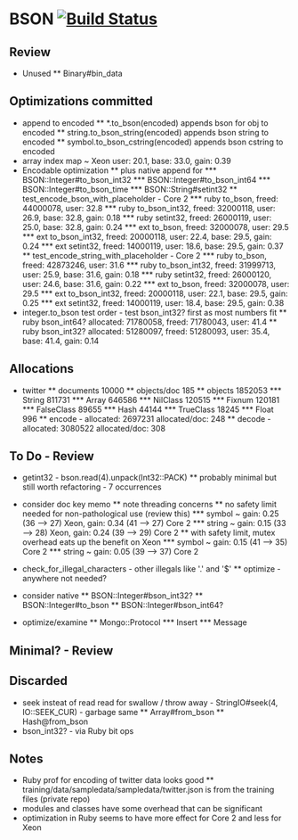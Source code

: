 BSON [![Build Status](https://secure.travis-ci.org/mongodb/bson-ruby.png?branch=master&.png)](http://travis-ci.org/mongodb/bson-ruby)
====

Review
------

* Unused
** Binary#bin_data

Optimizations committed
-----------------------

* append to encoded
** \*.to_bson(encoded) appends bson for obj to encoded
** string.to_bson_string(encoded) appends bson string to encoded
** symbol.to_bson_cstring(encoded) appends bson cstring to encoded
* array index map ~ Xeon user: 20.1, base: 33.0, gain: 0.39
* Encodable optimization
** plus native append for
*** BSON::Integer#to_bson_int32
*** BSON::Integer#to_bson_int64
*** BSON::Integer#to_bson_time
*** BSON::String#setint32
** test_encode_bson_with_placeholder - Core 2
*** ruby to_bson,       freed: 44000078, user: 32.8
*** ruby to_bson_int32, freed: 32000118, user: 26.9, base: 32.8, gain: 0.18
*** ruby setint32,      freed: 26000119, user: 25.0, base: 32.8, gain: 0.24
*** ext  to_bson,       freed: 32000078, user: 29.5
*** ext  to_bson_int32, freed: 20000118, user: 22.4, base: 29.5, gain: 0.24
*** ext  setint32,      freed: 14000119, user: 18.6, base: 29.5, gain: 0.37
** test_encode_string_with_placeholder - Core 2
*** ruby to_bson,       freed: 42873246, user: 31.6
*** ruby to_bson_int32, freed: 31999713, user: 25.9, base: 31.6, gain: 0.18
*** ruby setint32,      freed: 26000120, user: 24.6, base: 31.6, gain: 0.22
*** ext  to_bson,       freed: 32000078, user: 29.5
*** ext  to_bson_int32, freed: 20000118, user: 22.1, base: 29.5, gain: 0.25
*** ext  setint32,      freed: 14000119, user: 18.4, base: 29.5, gain: 0.38
* integer.to_bson test order - test bson_int32? first as most numbers fit
** ruby bson_int64?     allocated: 71780058, freed: 71780043, user: 41.4
** ruby bson_int32?     allocated: 51280097, freed: 51280093, user: 35.4, base: 41.4, gain: 0.14

Allocations
-----------

* twitter
** documents   10000
** objects/doc   185
** objects   1852053
*** String    811731
*** Array     646586
*** NilClass  120515
*** Fixnum    120181
*** FalseClass 89655
*** Hash       44144
*** TrueClass  18245
*** Float        996
** encode - allocated: 2697231 allocated/doc: 248
** decode - allocated: 3080522 allocated/doc: 308

To Do - Review
--------------

* getint32 - bson.read(4).unpack(Int32::PACK)
** probably minimal but still worth refactoring - 7 occurrences
* consider doc key memo
** note threading concerns
** no safety limit needed for non-pathological use (review this)
*** symbol ~ gain: 0.25 (36 --> 27) Xeon, gain: 0.34 (41 --> 27) Core 2
*** string ~ gain: 0.15 (33 --> 28) Xeon, gain: 0.24 (39 --> 29) Core 2
** with safety limit, mutex overhead eats up the benefit on Xeon
*** symbol ~ gain: 0.15 (41 --> 35) Core 2
*** string ~ gain: 0.05 (39 --> 37) Core 2
* check_for_illegal_characters - other illegals like '.' and '$'
** optimize - anywhere not needed?

* consider native
** BSON::Integer#bson_int32?
** BSON::Integer#to_bson
** BSON::Integer#bson_int64?

* optimize/examine
** Mongo::Protocol
*** Insert
*** Message

Minimal? - Review
-----------------


Discarded
---------

* seek insteat of read read for swallow / throw away - StringIO#seek(4, IO::SEEK_CUR) - garbage same
** Array#from_bson
** Hash@from_bson
* bson_int32? - via Ruby bit ops

Notes
-----

* Ruby prof for encoding of twitter data looks good
** training/data/sampledata/sampledata/twitter.json is from the training files (private repo)
* modules and classes have some overhead that can be significant
* optimization in Ruby seems to have more effect for Core 2 and less for Xeon
